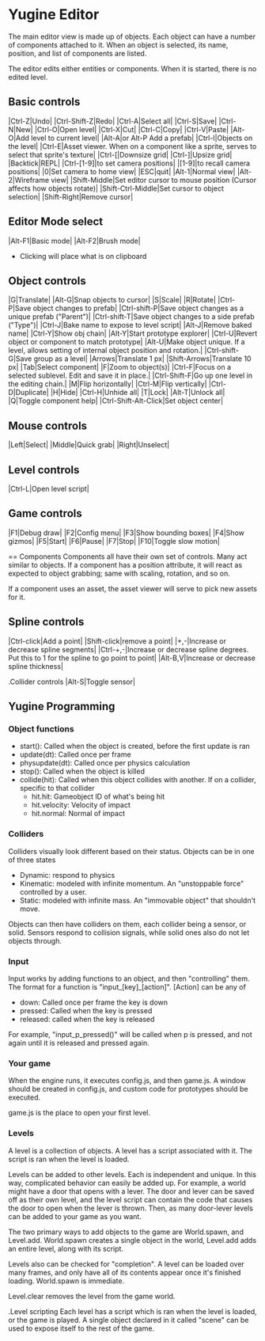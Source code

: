 # Yugine Editor

The main editor view is made up of objects. Each object can have a
number of components attached to it. When an object is selected, its
name, position, and list of components are listed.

The editor edits either entities or components. When it is started, there is no edited level.

## Basic controls
|Ctrl-Z|Undo|
|Ctrl-Shift-Z|Redo|
|Ctrl-A|Select all|
|Ctrl-S|Save|
|Ctrl-N|New|
|Ctrl-O|Open level|
|Ctrl-X|Cut|
|Ctrl-C|Copy|
|Ctrl-V|Paste|
|Alt-O|Add level to current level|
|Alt-A|or Alt-P Add a prefab|
|Ctrl-I|Objects on the level|
|Ctrl-E|Asset viewer. When on a component like a sprite, serves to select that sprite's texture|
|Ctrl-[|Downsize grid|
|Ctrl-]|Upsize grid|
|Backtick|REPL|
|Ctrl-[1-9]|to set camera positions|
|[1-9]|to recall camera positions|
|0|Set camera to home view|
|ESC|quit|
|Alt-1|Normal view|
|Alt-2|Wireframe view|
|Shift-Middle|Set editor cursor to mouse position (Cursor affects how objects rotate)|
|Shift-Ctrl-Middle|Set cursor to object selection|
|Shift-Right|Remove cursor|

## Editor Mode select

|Alt-F1|Basic mode|
|Alt-F2|Brush mode|
  - Clicking will place what is on clipboard

## Object controls

|G|Translate|
|Alt-G|Snap objects to cursor|
|S|Scale|
|R|Rotate|
|Ctrl-P|Save object changes to prefab|
|Ctrl-shift-P|Save object changes as a unique prefab ("Parent")|
|Ctrl-shift-T|Save object changes to a side prefab ("Type")|
|Ctrl-J|Bake name to expose to level script|
|Alt-J|Remove baked name|
|Ctrl-Y|Show obj chain|
|Alt-Y|Start prototype explorer|
|Ctrl-U|Revert object or component to match prototype|
|Alt-U|Make object unique. If a level, allows setting of internal object position and rotation.|
|Ctrl-shift-G|Save group as a level|
|Arrows|Translate 1 px|
|Shift-Arrows|Translate 10 px|
|Tab|Select component|
|F|Zoom to object(s)|
|Ctrl-F|Focus on a selected sublevel. Edit and save it in place.|
|Ctrl-Shift-F|Go up one level in the editing chain.|
|M|Flip horizontally|
|Ctrl-M|Flip vertically|
|Ctrl-D|Duplicate|
|H|Hide|
|Ctrl-H|Unhide all|
|T|Lock|
|Alt-T|Unlock all|
|Q|Toggle component help|
|Ctrl-Shift-Alt-Click|Set object center|

## Mouse controls

|Left|Select|
|Middle|Quick grab|
|Right|Unselect|

## Level controls
|Ctrl-L|Open level script|

## Game controls
|F1|Debug draw|
|F2|Config menu|
|F3|Show bounding boxes|
|F4|Show gizmos|
|F5|Start|
|F6|Pause|
|F7|Stop|
|F10|Toggle slow motion|

== Components
Components all have their own set of controls. Many act similar to
objects. If a component has a position attribute, it will react as
expected to object grabbing; same with scaling, rotation, and so on.

If a component uses an asset, the asset viewer will serve to pick new
assets for it.

## Spline controls
|Ctrl-click|Add a point|
|Shift-click|remove a point|
|+,-|Increase or decrease spline segments|
|Ctrl-+,-|Increase or decrease spline degrees. Put this to 1 for the spline to go point to point|
|Alt-B,V|Increase or decrease spline thickness|

.Collider controls
|Alt-S|Toggle sensor|

## Yugine Programming

### Object functions

* start(): Called when the object is created, before the first update is ran
* update(dt): Called once per frame
* physupdate(dt): Called once per physics calculation
* stop(): Called when the object is killed
* collide(hit): Called when this object collides with another. If on a collider, specific to that collider
  - hit.hit: Gameobject ID of what's being hit
  - hit.velocity: Velocity of impact
  - hit.normal: Normal of impact

### Colliders
Colliders visually look different based on their status. Objects can
be in one of three states

- Dynamic: respond to physics
- Kinematic: modeled with infinite momentum. An "unstoppable force"
controlled by a user.
- Static: modeled with infinite mass. An "immovable object" that
shouldn't move.

Objects can then have colliders on them, each collider being a sensor,
or solid. Sensors respond to collision signals, while solid ones also
do not let objects through.



### Input
Input works by adding functions to an object, and then "controlling"
them. The format for a function is "input_[key]_[action]". [Action]
can be any of

- down: Called once per frame the key is down
- pressed: Called when the key is pressed
- released: called when the key is released

For example, "input_p_pressed()" will be called when p is pressed, and not again
until it is released and pressed again.

### Your game

When the engine runs, it executes config.js, and then game.js. A
window should be created in config.js, and custom code for prototypes
should be executed.

game.js is the place to open your first level.

### Levels

A level is a collection of objects. A level has a script associated
with it. The script is ran when the level is loaded.

Levels can be added to other levels. Each is independent and unique.
In this way, complicated behavior can easily be added up. For example,
a world might have a door that opens with a lever. The door and lever
can be saved off as their own level, and the level script can contain
the code that causes the door to open when the lever is thrown. Then,
as many door-lever levels can be added to your game as you want.

The two primary ways to add objects to the game are World.spawn, and
Level.add. World.spawn creates a single object in the world, Level.add
adds an entire level, along with its script.

Levels also can be checked for "completion". A level can be loaded
over many frames, and only have all of its contents appear once it's
finished loading. World.spawn is immediate.

Level.clear removes the level from the game world.

.Level scripting
Each level has a script which is ran when the level is loaded, or the
game is played. A single object declared in it called "scene" can be
used to expose itself to the rest of the game.
